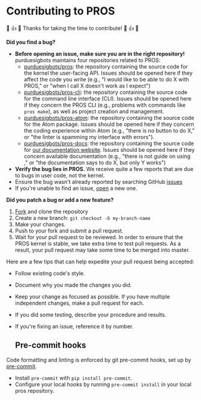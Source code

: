 # Contributing to PROS

:tada: :+1: :steam_locomotive: Thanks for taking the time to contribute! :steam_locomotive: :+1: :tada:

**Did you find a bug?**
- **Before opening an issue, make sure you are in the right repository!**
  purduesigbots maintains four repositories related to PROS:
  - [purduesigbots/pros](https://github.com/purduesigbots/pros): the repository containing the source code for the kernel the user-facing API. Issues should be opened here if they affect the code you write (e.g., "I would like to be able to do X with PROS," or "when I call <PROS function> X doesn't work as I expect")
  - [purduesigbots/pros-cli](https://github.com/purduesigbots/pros-cli): the repository containing the source code for the command line interface (CLI). Issues should be opened here if they concern the PROS CLI (e.g., problems with commands like `pros make`), as well as project creation and management.
  - [purduesigbots/pros-atom](https://github.com/purduesigbots/pros-atom): the repository containing the source code for the Atom package. Issues should be opened here if they concern the coding experience within Atom (e.g., "there is no button to do X," or "the linter is spamming my interface with errors").
  - [purduesigbots/pros-docs](https://github.com/purduesigbots/pros-docs): the repository containing the source code for [our documentation website](https://pros.cs.purdue.edu). Issues should be opened here if they concern available documentation (e.g., "there is not guide on using <PROS feature>," or "the documentation says to do X, but only Y works")
- **Verify the bug lies in PROS.** We receive quite a few reports that are due to bugs in user code, not the kernel.
- Ensure the bug wasn't already reported by searching GitHub [issues](https://github.com/purduesigbots/pros/issues)
- If you're unable to find an issue, [open](https://github.com/purduesigbots/pros/issues/new) a new one.

**Did you patch a bug or add a new feature?**
1. [Fork](https://github.com/purduesigbots/pros/fork) and clone the repository
2. Create a new branch: `git checkout -b my-branch-name`
3. Make your changes.
4. Push to your fork and submit a pull request.
5. Wait for your pull request to be reviewed. In order to ensure that the PROS kernel is stable, we take extra time to test pull requests. As a result, your pull request may take some time to be merged into master.

Here are a few tips that can help expedite your pull request being accepted:
- Follow existing code's style.
- Document why you made the changes you did.
- Keep your change as focused as possible. If you have multiple independent changes, make a pull request for each.
- If you did some testing, describe your procedure and results.
- If you're fixing an issue, reference it by number.

  ## Pre-commit hooks

Code formatting and linting is enforced by git pre-commit hooks, set up by
[pre-commit](https://pre-commit.com/).

- Install `pre-commit` with `pip install pre-commit`.
- Configure your local hooks by running `pre-commit install` in your local pros repository.
  
